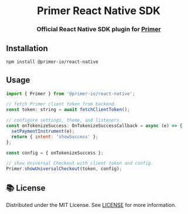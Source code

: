 <h1 align="center"> Primer React Native SDK</h1>

<h3 align="center">

Official React Native SDK plugin for [Primer](https://primer.io)

</h3>

## Installation

```sh
npm install @primer-io/react-native
```

## Usage

```js
import { Primer } from '@primer-io/react-native';

// fetch Primer client token from backend.
const token: string = await fetchClientToken();

// configure settings, theme, and listeners.
const onTokenizeSuccess: OnTokenizeSuccessCallback = async (e) => {
  setPaymentInstrument(e);
  return { intent: 'showSuccess' };
};

const config = { onTokenizeSuccess };

// show Universal Checkout with client token and config.
Primer.showUniversalCheckout(token, config);
```

## 📚 License

Distributed under the MIT License. See [LICENSE](./LICENSE) for more information.
